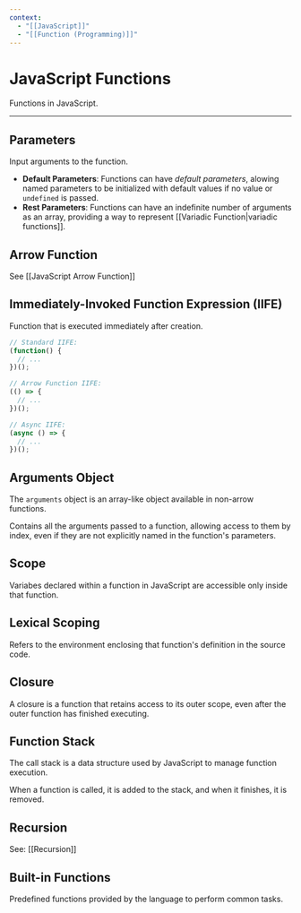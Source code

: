 ```yaml
---
context:
  - "[[JavaScript]]"
  - "[[Function (Programming)]]"
---
```


# JavaScript Functions

Functions in JavaScript.

---

## Parameters

Input arguments to the function.

- **Default Parameters**: Functions can have _default parameters_, alowing named parameters to be initialized with default values if no value or `undefined` is passed.
- **Rest Parameters**: Functions can have an indefinite number of arguments as an array, providing a way to represent [[Variadic Function|variadic functions]].

## Arrow Function

See [[JavaScript Arrow Function]]

## Immediately-Invoked Function Expression (IIFE)

Function that is executed immediately after creation.

```javascript
// Standard IIFE:
(function() {
  // ...
})();

// Arrow Function IIFE:
(() => {
  // ...
})();

// Async IIFE:
(async () => {
  // ...
})();
```

## Arguments Object

The `arguments` object is an array-like object available in non-arrow functions.

Contains all the arguments passed to a function, allowing access to them by index, even if they are not explicitly named in the function's parameters.

## Scope

Variabes declared within a function in JavaScript are accessible only inside that function.

## Lexical Scoping

Refers to the environment enclosing that function's definition in the source code.

## Closure

A closure is a function that retains access to its outer scope, even after the outer function has finished executing.

## Function Stack

The call stack is a data structure used by JavaScript to manage function execution.

When a function is called, it is added to the stack, and when it finishes, it is removed.

## Recursion

See: [[Recursion]]

## Built-in Functions

Predefined functions provided by the language to perform common tasks.

